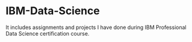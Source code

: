 # IBM-Data-Science
It includes assignments and projects I have done during IBM Professional Data Science certification course.

